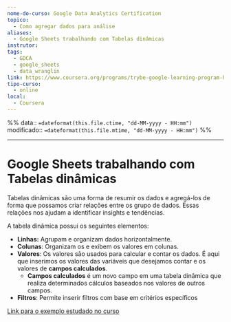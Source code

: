 ```yaml
---
nome-do-curso: Google Data Analytics Certification
topico:
  - Como agregar dados para análise
aliases:
  - Google Sheets trabalhando com Tabelas dinâmicas
instrutor: 
tags:
  - GDCA
  - google_sheets
  - data_wranglin
link: https://www.coursera.org/programs/trybe-google-learning-program-hrevt/professional-certificates/google-data-analytics?collectionId=twDTY
tipo-curso:
  - online
local:
  - Coursera
---
```

%%
data:: `=dateformat(this.file.ctime, "dd-MM-yyyy - HH:mm")`
modificado:: `=dateformat(this.file.mtime, "dd-MM-yyyy - HH:mm")`
%%

____
# Google Sheets trabalhando com Tabelas dinâmicas

Tabelas dinâmicas são uma forma de resumir os dados e agregá-los de forma que possamos criar relações entre os grupo de dados. Essas relações nos ajudam a identificar insights e tendências.

A tabela dinâmica possui os seguintes elementos:

- **Linhas:** Agrupam e organizam dados horizontalmente.
- **Colunas**: Organizam os e exibem os valores em colunas. 
- **Valores**: Os valores são usados para calcular e contar os dados. É aqui que inserimos os valores das variáveis que desejamos contar e os valores de **campos calculados**.
	- **Campos calculados** é um novo campo em uma tabela dinâmica que realiza determinados cálculos baseados nos valores de outros campos.
- **Filtros**: Permite inserir filtros com base em critérios específicos 

[Link para o exemplo estudado no curso](https://docs.google.com/spreadsheets/d/1GSjgNiuEsP2N7htkDmHxMGT9dHd1nWhQNTA9wcNkrpU/edit?usp=sharing&resourcekey=0-cLmUkph3xQ7Y7O0NI3fwQA)






